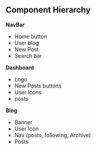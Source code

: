 ## Component Hierarchy

**NavBar**

* Home button
* User blog
* New Post
* Search bar

**Dashboard**

* Logo
* New Posts buttons
* User Icons
* posts

**Blog**

* Banner
* User Icon
* Nav (posts, following, Archive)
* Posts



